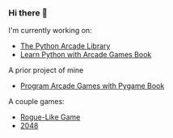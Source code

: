 ### Hi there 👋

I'm currently working on:

* [The Python Arcade Library](https://arcade.academy)
* [Learn Python with Arcade Games Book](https://learn.arcade.academy)

A prior project of mine

* [Program Arcade Games with Pygame Book](http://ProgramArcadeGames.com)

A couple games:

* [Rogue-Like Game](https://github.com/pythonarcade/roguelike)
* [2048](https://github.com/pvcraven/2048)

<!--
**pvcraven/pvcraven** is a ✨ _special_ ✨ repository because its `README.md` (this file) appears on your GitHub profile.

Here are some ideas to get you started:

- 🔭 I’m currently working on ...
- 🌱 I’m currently learning ...
- 👯 I’m looking to collaborate on ...
- 🤔 I’m looking for help with ...
- 💬 Ask me about ...
- 📫 How to reach me: ...
- 😄 Pronouns: ...
- ⚡ Fun fact: ...
-->
